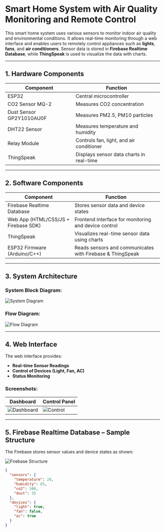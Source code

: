 # Smart Home System with Air Quality Monitoring and Remote Control

This smart home system uses various sensors to monitor indoor air quality and environmental conditions. It allows real-time monitoring through a web interface and enables users to remotely control appliances such as **lights**, **fans**, and **air conditioners**. Sensor data is stored in **Firebase Realtime Database**, while **ThingSpeak** is used to visualize the data with charts.

---

## 1. Hardware Components

| Component               | Function                                         |
|-------------------------|--------------------------------------------------|
| ESP32                   | Central microcontroller                          |
| CO2 Sensor MQ-2         | Measures CO2 concentration                       |
| Dust Sensor GP2Y1010AU0F| Measures PM2.5, PM10 particles                   |
| DHT22 Sensor            | Measures temperature and humidity                |
| Relay Module            | Controls fan, light, and air conditioner         |
| ThingSpeak              | Displays sensor data charts in real-time         |

---

## 2. Software Components

| Component                                    | Function                                                  |
|---------------------------------------------|-----------------------------------------------------------|
| Firebase Realtime Database                   | Stores sensor data and device states                      |
| Web App (HTML/CSS/JS + Firebase SDK)         | Frontend interface for monitoring and device control      |
| ThingSpeak                                   | Visualizes real-time sensor data using charts             |
| ESP32 Firmware (Arduino/C++)                 | Reads sensors and communicates with Firebase & ThingSpeak |

---

## 3. System Architecture

### System Block Diagram:

![System Diagram](https://github.com/user-attachments/assets/d7fc55bb-c48e-4206-938d-958a7a66d955)

### Flow Diagram:

![Flow Diagram](https://github.com/user-attachments/assets/2487edb6-16d6-440d-b098-6da1d92b638e)

---

## 4. Web Interface

The web interface provides:

- **Real-time Sensor Readings**
- **Control of Devices (Light, Fan, AC)**
- **Status Monitoring**

### Screenshots:

| Dashboard              | Control Panel         |
|------------------------|-----------------------|
| ![Dashboard](https://github.com/user-attachments/assets/d2445d38-efe2-4ff5-8983-fe1a20e41e27) | ![Control](https://github.com/user-attachments/assets/fc9338a0-b250-4d22-be4f-e7be386efe61) |

---

## 5. Firebase Realtime Database – Sample Structure

The Firebase stores sensor values and device states as shown:

![Firebase Structure](https://github.com/user-attachments/assets/e4ab27e6-562a-463d-9238-82a1e9cfe26c)

```json
{
  "sensors": {
    "temperature": 28,
    "humidity": 65,
    "co2": 500,
    "dust": 35
  },
  "devices": {
    "light": true,
    "fan": false,
    "ac": true
  }
}
